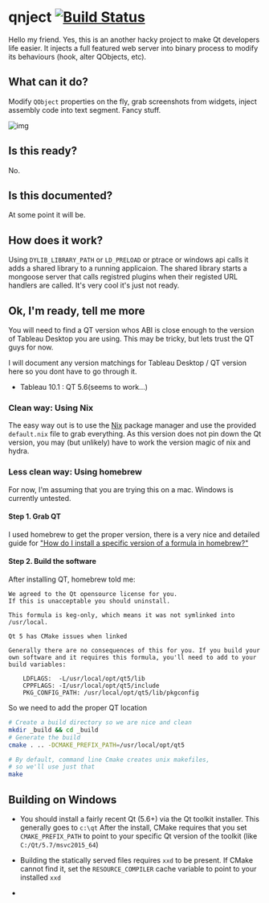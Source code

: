 # qnject [![Build Status](https://travis-ci.org/tfoldi/qnject.svg?branch=master)](https://travis-ci.org/tfoldi/qnject)

Hello my friend. Yes, this is an another hacky project to make Qt developers life easier. It injects a full featured 
web server into binary process to modify its behaviours (hook, alter QObjects, etc). 

## What can it do?

Modify `QObject` properties on the fly, grab screenshots from widgets, inject assembly code into text segment. Fancy stuff.

![img](https://github.com/tfoldi/qnject/blob/master/qnject-tableau.gif?raw=true)

## Is this ready?

No.

## Is this documented?

At some point it will be.

## How does it work?

Using `DYLIB_LIBRARY_PATH` or `LD_PRELOAD` or ptrace or windows api calls it adds a shared library to a running applicaion. The shared
library starts a mongoose server that calls registred plugins when their registed URL handlers are called. It's very cool it's
just not ready.



## Ok, I'm ready, tell me more

You will need to find a QT version whos ABI is close enough to the version of
Tableau Desktop you are using. This may be tricky, but lets trust the QT guys
for now.

I will document any version matchings for Tableau Desktop / QT version here so
you dont have to go through it.

- Tableau 10.1 : QT 5.6(seems to work...)


### Clean way: Using Nix

The easy way out is to use the [Nix]() package manager and use the provided `default.nix` file to grab everything. As this version does not pin down the Qt version, you may (but unlikely) have to work the version magic of nix and hydra.

### Less clean way: Using homebrew

For now, I'm assuming that you are trying this on a mac. Windows is currently untested.

#### Step 1. Grab QT

I used homebrew to get the proper version, there is a very nice and detailed
guide for ["How do I install a specific version of a formula in
homebrew?"](http://stackoverflow.com/a/4158763)


#### Step 2. Build the software

After installing QT, homebrew told me:

```
We agreed to the Qt opensource license for you.
If this is unacceptable you should uninstall.

This formula is keg-only, which means it was not symlinked into /usr/local.

Qt 5 has CMake issues when linked

Generally there are no consequences of this for you. If you build your
own software and it requires this formula, you'll need to add to your
build variables:

    LDFLAGS:  -L/usr/local/opt/qt5/lib
    CPPFLAGS: -I/usr/local/opt/qt5/include
    PKG_CONFIG_PATH: /usr/local/opt/qt5/lib/pkgconfig
```

So we need to add the proper QT location

```bash
# Create a build directory so we are nice and clean
mkdir _build && cd _build
# Generate the build
cmake . .. -DCMAKE_PREFIX_PATH=/usr/local/opt/qt5

# By default, command line Cmake creates unix makefiles,
# so we'll use just that
make
```

## Building on Windows

- You should install a fairly recent Qt (5.6+) via the Qt toolkit
  installer. This generally goes to `c:\qt`
  After the install, CMake requires that you set `CMAKE_PREFIX_PATH` to
  point to your specific Qt version of the toolkit (like
  `C:/Qt/5.7/msvc2015_64`)

- Building the statically served files requires `xxd` to be present.
  If CMake cannot find it, set the `RESOURCE_COMPILER` cache variable to
  point to your installed `xxd`

- 


